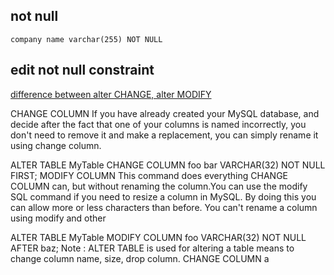 ## not null

```
company name varchar(255) NOT NULL
```

## edit not null constraint

[difference between alter CHANGE, alter MODIFY](https://stackoverflow.com/questions/14767174/modify-column-vs-change-column)

>
CHANGE COLUMN If you have already created your MySQL database, and decide after the fact that one of your columns is named incorrectly, you don't need to remove it and make a replacement, you can simply rename it using change column.

ALTER TABLE MyTable CHANGE COLUMN foo bar VARCHAR(32) NOT NULL FIRST;
MODIFY COLUMN This command does everything CHANGE COLUMN can, but without renaming the column.You can use the modify SQL command if you need to resize a column in MySQL. By doing this you can allow more or less characters than before. You can't rename a column using modify and other

ALTER TABLE MyTable MODIFY COLUMN foo VARCHAR(32) NOT NULL AFTER baz;
Note : ALTER TABLE is used for altering a table means to change column name, size, drop column. CHANGE COLUMN a

>
